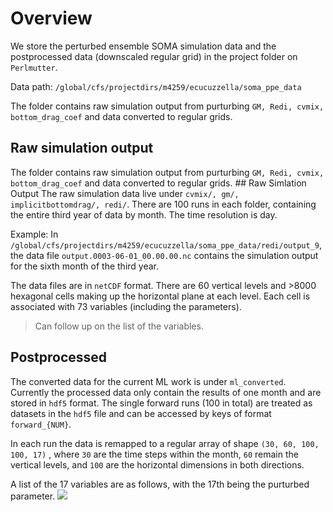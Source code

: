 # Overview
We store the perturbed ensemble SOMA simulation data and the
postprocessed data (downscaled regular grid) in the project folder on
`Perlmutter`.

Data path: `/global/cfs/projectdirs/m4259/ecucuzzella/soma_ppe_data`

The folder contains raw simulation output from purturbing `GM, Redi, cvmix,
bottom_drag_coef` and data converted to regular grids.

## Raw simulation output
The folder contains raw simulation output from purturbing `GM, Redi, cvmix,
bottom_drag_coef` and data converted to regular grids. ## Raw Simlation Output
The raw simulation data live under `cvmix/, gm/, implicitbottomdrag/, redi/`.
There are 100 runs in each folder, containing the entire third year of data by
month. The time resolution is day.

Example: In
`/global/cfs/projectdirs/m4259/ecucuzzella/soma_ppe_data/redi/output_9`, the
data file `output.0003-06-01_00.00.00.nc` contains the simulation output for
the sixth month of the third year. 

The data files are in `netCDF` format. There are 60 vertical levels and >8000
hexagonal cells making up the horizontal plane at each level. Each cell is
associated with 73 variables (including the parameters). 

>Can follow up on the list of the variables.

## Postprocessed
The converted data for the current ML work is under
`ml_converted`. Currently the processed data only contain the results of one
month and are stored in `hdf5` format. The single forward runs (100 in total)
are treated as datasets in the `hdf5` file and can be accessed by keys of
format `forward_{NUM}`.

In each run the data is remapped to a regular array of shape `(30, 60, 100,
100, 17)` , where `30` are the time steps within the month, `60` remain the
vertical levels, and `100` are the horizontal dimensions in both directions. 

A list of the 17 variables are as follows, with the 17th being the purturbed
parameter. ![](./figs/list_var.png)
